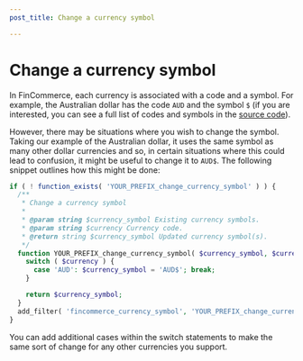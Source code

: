 ```yaml
---
post_title: Change a currency symbol

---
```


# Change a currency symbol

In FinCommerce, each currency is associated with a code and a symbol. For example, the Australian dollar has the code `AUD` and the symbol `$` (if you are interested, you can see a full list of codes and symbols in the [source code](https://github.com/dieselfox1/fincommerce/blob/9.6.1/plugins/fincommerce/includes/wc-core-functions.php#L682)). 

However, there may be situations where you wish to change the symbol. Taking our example of the Australian dollar, it uses the same symbol as many other dollar currencies and so, in certain situations where this could lead to confusion, it might be useful to change it to `AUD$`. The following snippet outlines how this might be done:

```php
if ( ! function_exists( 'YOUR_PREFIX_change_currency_symbol' ) ) {
  /**
   * Change a currency symbol
   * 
   * @param string $currency_symbol Existing currency symbols.
   * @param string $currency Currency code.
   * @return string $currency_symbol Updated currency symbol(s).
   */  
  function YOUR_PREFIX_change_currency_symbol( $currency_symbol, $currency ) {
    switch ( $currency ) {
      case 'AUD': $currency_symbol = 'AUD$'; break;
    }

    return $currency_symbol;       
  }
  add_filter( 'fincommerce_currency_symbol', 'YOUR_PREFIX_change_currency_symbol', 10, 2 );  
}
```

You can add additional cases within the switch statements to make the same sort of change for any other currencies you support.
